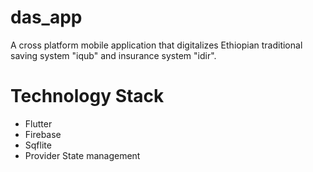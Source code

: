# das_app

A cross platform mobile application that digitalizes Ethiopian traditional saving system "iqub" and insurance system "idir".

# Technology Stack
- Flutter
- Firebase
- Sqflite
- Provider State management


